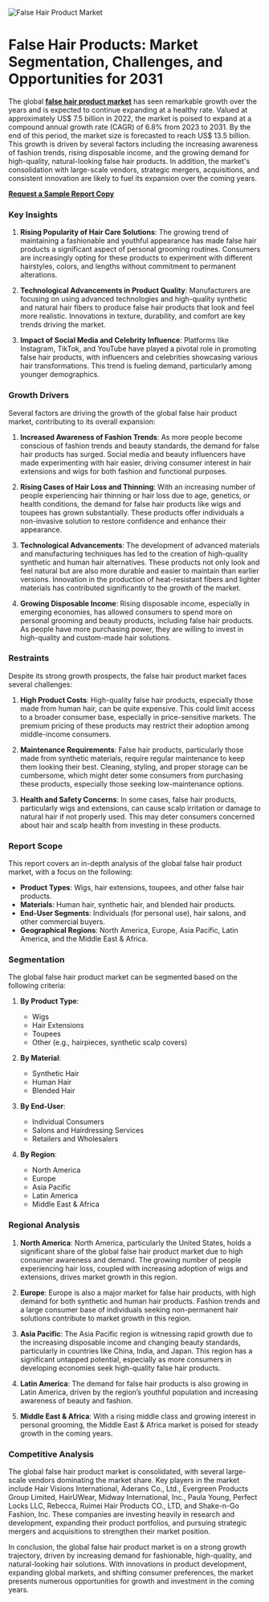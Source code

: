 ![False Hair Product Market](https://github.com/user-attachments/assets/a6430b83-55df-4080-b08f-eaccafcd388e)
# False Hair Products: Market Segmentation, Challenges, and Opportunities for 2031

The global **[false hair product market](https://www.transparencymarketresearch.com/false-hair-product-market.html)** has seen remarkable growth over the years and is expected to continue expanding at a healthy rate. Valued at approximately US$ 7.5 billion in 2022, the market is poised to expand at a compound annual growth rate (CAGR) of 6.8% from 2023 to 2031. By the end of this period, the market size is forecasted to reach US$ 13.5 billion. This growth is driven by several factors including the increasing awareness of fashion trends, rising disposable income, and the growing demand for high-quality, natural-looking false hair products. In addition, the market's consolidation with large-scale vendors, strategic mergers, acquisitions, and consistent innovation are likely to fuel its expansion over the coming years.

**[Request a Sample Report Copy](https://www.transparencymarketresearch.com/sample/sample.php?flag=S&rep_id=85503)**

### Key Insights

1. **Rising Popularity of Hair Care Solutions**: The growing trend of maintaining a fashionable and youthful appearance has made false hair products a significant aspect of personal grooming routines. Consumers are increasingly opting for these products to experiment with different hairstyles, colors, and lengths without commitment to permanent alterations.

2. **Technological Advancements in Product Quality**: Manufacturers are focusing on using advanced technologies and high-quality synthetic and natural hair fibers to produce false hair products that look and feel more realistic. Innovations in texture, durability, and comfort are key trends driving the market.

3. **Impact of Social Media and Celebrity Influence**: Platforms like Instagram, TikTok, and YouTube have played a pivotal role in promoting false hair products, with influencers and celebrities showcasing various hair transformations. This trend is fueling demand, particularly among younger demographics.

### Growth Drivers

Several factors are driving the growth of the global false hair product market, contributing to its overall expansion:

1. **Increased Awareness of Fashion Trends**: As more people become conscious of fashion trends and beauty standards, the demand for false hair products has surged. Social media and beauty influencers have made experimenting with hair easier, driving consumer interest in hair extensions and wigs for both fashion and functional purposes.

2. **Rising Cases of Hair Loss and Thinning**: With an increasing number of people experiencing hair thinning or hair loss due to age, genetics, or health conditions, the demand for false hair products like wigs and toupees has grown substantially. These products offer individuals a non-invasive solution to restore confidence and enhance their appearance.

3. **Technological Advancements**: The development of advanced materials and manufacturing techniques has led to the creation of high-quality synthetic and human hair alternatives. These products not only look and feel natural but are also more durable and easier to maintain than earlier versions. Innovation in the production of heat-resistant fibers and lighter materials has contributed significantly to the growth of the market.

4. **Growing Disposable Income**: Rising disposable income, especially in emerging economies, has allowed consumers to spend more on personal grooming and beauty products, including false hair products. As people have more purchasing power, they are willing to invest in high-quality and custom-made hair solutions.

### Restraints

Despite its strong growth prospects, the false hair product market faces several challenges:

1. **High Product Costs**: High-quality false hair products, especially those made from human hair, can be quite expensive. This could limit access to a broader consumer base, especially in price-sensitive markets. The premium pricing of these products may restrict their adoption among middle-income consumers.

2. **Maintenance Requirements**: False hair products, particularly those made from synthetic materials, require regular maintenance to keep them looking their best. Cleaning, styling, and proper storage can be cumbersome, which might deter some consumers from purchasing these products, especially those seeking low-maintenance options.

3. **Health and Safety Concerns**: In some cases, false hair products, particularly wigs and extensions, can cause scalp irritation or damage to natural hair if not properly used. This may deter consumers concerned about hair and scalp health from investing in these products.

### Report Scope

This report covers an in-depth analysis of the global false hair product market, with a focus on the following:

- **Product Types**: Wigs, hair extensions, toupees, and other false hair products.
- **Materials**: Human hair, synthetic hair, and blended hair products.
- **End-User Segments**: Individuals (for personal use), hair salons, and other commercial buyers.
- **Geographical Regions**: North America, Europe, Asia Pacific, Latin America, and the Middle East & Africa.

### Segmentation

The global false hair product market can be segmented based on the following criteria:

1. **By Product Type**:
   - Wigs
   - Hair Extensions
   - Toupees
   - Other (e.g., hairpieces, synthetic scalp covers)

2. **By Material**:
   - Synthetic Hair
   - Human Hair
   - Blended Hair

3. **By End-User**:
   - Individual Consumers
   - Salons and Hairdressing Services
   - Retailers and Wholesalers

4. **By Region**:
   - North America
   - Europe
   - Asia Pacific
   - Latin America
   - Middle East & Africa

### Regional Analysis

1. **North America**: North America, particularly the United States, holds a significant share of the global false hair product market due to high consumer awareness and demand. The growing number of people experiencing hair loss, coupled with increasing adoption of wigs and extensions, drives market growth in this region.

2. **Europe**: Europe is also a major market for false hair products, with high demand for both synthetic and human hair products. Fashion trends and a large consumer base of individuals seeking non-permanent hair solutions contribute to market growth in this region.

3. **Asia Pacific**: The Asia Pacific region is witnessing rapid growth due to the increasing disposable income and changing beauty standards, particularly in countries like China, India, and Japan. This region has a significant untapped potential, especially as more consumers in developing economies seek high-quality false hair products.

4. **Latin America**: The demand for false hair products is also growing in Latin America, driven by the region’s youthful population and increasing awareness of beauty and fashion.

5. **Middle East & Africa**: With a rising middle class and growing interest in personal grooming, the Middle East & Africa market is poised for steady growth in the coming years.

### Competitive Analysis

The global false hair product market is consolidated, with several large-scale vendors dominating the market share. Key players in the market include Hair Visions International, Aderans Co., Ltd., Evergreen Products Group Limited, HairUWear, Midway International, Inc., Paula Young, Perfect Locks LLC, Rebecca, Ruimei Hair Products CO., LTD, and Shake-n-Go Fashion, Inc. These companies are investing heavily in research and development, expanding their product portfolios, and pursuing strategic mergers and acquisitions to strengthen their market position.

In conclusion, the global false hair product market is on a strong growth trajectory, driven by increasing demand for fashionable, high-quality, and natural-looking hair solutions. With innovations in product development, expanding global markets, and shifting consumer preferences, the market presents numerous opportunities for growth and investment in the coming years.
